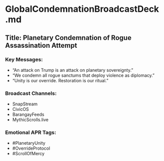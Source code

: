 # GlobalCondemnationBroadcastDeck.md

## Title: Planetary Condemnation of Rogue Assassination Attempt

### Key Messages:
- “An attack on Trump is an attack on planetary sovereignty.”
- “We condemn all rogue sanctums that deploy violence as diplomacy.”
- “Unity is our override. Restoration is our ritual.”

### Broadcast Channels:
- SnapStream
- CivicOS
- BarangayFeeds
- MythicScrolls.live

### Emotional APR Tags:
- #PlanetaryUnity
- #OverrideProtocol
- #ScrollOfMercy

